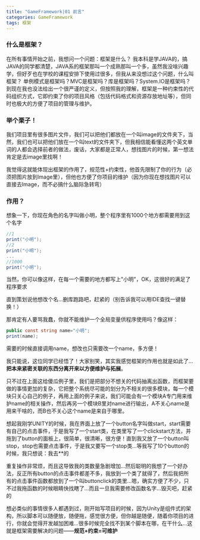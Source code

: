 ```yaml
---
title: "GameFramework|01 前言"
categories: GameFramework 
tags: 框架
---
```

### 什么是框架？
在所有事情开始之前，我想问一个问题：框架是什么？
我本科是学JAVA的，搞JAVA的同学都清楚，JAVA系的框架那叫一个成熟那叫一个多，虽然我没啥兴趣学，但好歹也在学校的课程安排下使用过很多，但我从来没想过这个问题，什么叫框架？
单例模式是框架吗？MVC是框架吗？库是框架吗？System.IO是框架吗？
到现在我也没法给出一个很严谨的定义，但按照我的理解，框架是一种约束性的代码组织方式，它即约束了你的项目风格（包括代码格式和资源存放地址等），但同时也极大的方便了项目的管理与维护。

### 举个栗子！

我们项目里有很多图片文件，我们可以把他们都放在一个叫image的文件夹下，当然，我们也可以把他们放在一个叫text的文件夹下，但我相信能看懂这两个英文单词的人都会选择前者的做法，废话，大家都是正常人，想找图片的时候，第一想法肯定是去image里找啊！

我觉得这就能体现出框架的作用了，规范性+约束性，他首先限制了你的行为（必须把图片放到Image里），但他也方便了你项目的维护（因为你现在想找图片可以直接去Image，而不必搞什么脑际急转弯）

### 作用？

想象一下，你现在角色的名字叫做小明，整个程序里有1000个地方都需要用到这个名字

```c#
//1
print("小明");
//2
print("小明");
...
//1000
print("小明");
```

当然，你可以像这样，在每一个需要的地方都写上"小明"，OK，这很好的满足了程序要求

直到策划说他想改个名...删库跑路吧，赶紧的（别告诉我可以用IDE查找一键替换！）

那肯定有人要骂我蠢，你就不能维护一个全局变量供程序使用吗？像这样：

```c#
public const string name="小明";
print(name);
```
需要的时候直接调用name，想改也只需要改一个name，多方便！

我只能说，这位同学已经悟了！大家别笑，其实我感觉框架的作用也就是如此了...**把本来紧密关联的东西分离开来以方便维护与拓展**。

只不过在上面这给傻瓜例子里，我们是把部分不想关的代码抽离出函数，而框架要做的事情更加的复杂，它把整个系统尽可能的划分为不相关的很多模块，每一个模块只关心自己的例子，再用上面的例子来说，我们可能会有一个模块A专门用来维护name的相关操作，然后再另一个模块B里对name进行输出，A不关心name是用来干啥的，而B也不关心这个name是来自于哪里。

想起我刚学UNITY的时候，我在界面上放了一个button名字叫做start，start需要有自己的点击事件，于是我写了一个start类，在类里写了一个clickstart方法，并拖到了button的面板上，很简单，很清晰，很方便！直到我又放了一个button叫stop，stop也需要点击事件，于是我又要写一个stop类...等我写了10个button的时候，我只想说：我去**的

重复操作非常烦，而且这导致我的类数量急剧增加...然后聪明的我想了一个好办法，反正所有button的点击事件都差不多，我放到一个类了就得了，然后我把所有的点击事件函数都放到了一个叫buttonclick的类里...嗯，确实方便了不少，只不过我拖函数的时候眼睛快找瞎了...而且一旦我需要修改函数名字...毁灭吧，赶紧的

想必类似的事情很多人都遇到过，刚开始写项目的时候，因为Unity是组件式的架构，所以脚本可以随便放，随便拖，感觉很方便，但你越是随便，随着你项目的进行，你就会觉得开发越加困难...很多时候完全找不到某个脚本在哪，在干什么...这就是框架需要解决的问题——**规范+约束=可维护**
